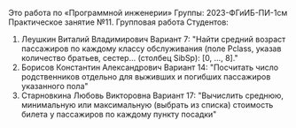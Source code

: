 
Это работа по «Программной инженерии»
Группы: 2023-ФГиИБ-ПИ-1см
Практическое занятие №11. Групповая работа
Студентов:
1. Леушкин Виталий Владимирович
      Вариант 7: "Найти средний возраст пассажиров по каждому классу обслуживания (поле Pclass,
      указав количество братьев, сестер... (столбец SibSp): [0, …, 8]."
2. Борисов Константин Александрович
      Вариант 14: "Посчитать число родственников отдельно для выживших и погибших пассажиров указанного пола"
3. Старновкина Любовь Викторовна
      Вариант 17: "Вычислить среднюю, минимальную или максимальную (выбрать из списка) стоимость билета у пассажиров по каждому пункту посадки"
   
